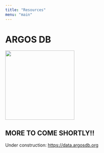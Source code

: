 ```yaml
---
title: "Resources"
menu: "main"
---
```


<div class="col-lg-8 offset-lg-2 text-center">
	<h1> ARGOS DB</h1>
<img src="/images/ancient-greek-trireme-.jpeg" style="width:220px;height:220px;" class="img-fluid mx-auto d-block" alt="">
</div>

## MORE TO COME SHORTLY!!

Under construction: https://data.argosdb.org 

<br>

